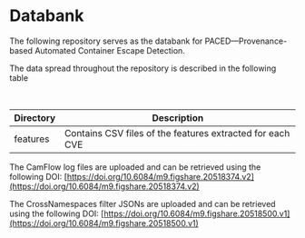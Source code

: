 # Databank

The following repository serves as the databank for PACED&mdash;Provenance-based Automated Container Escape Detection.

The data spread throughout the repository is described in the following table 

<br>

| **Directory**        | **Description**                                                                                                                                                         |
|----------------------|-------------------------------------------------------------------------------------------------------------------------------------------------------------------------|
| features             | Contains CSV files of the features extracted for each CVE                                                                                                               |

The CamFlow log files are uploaded and can be retrieved using the following DOI: [https://doi.org/10.6084/m9.figshare.20518374.v2](https://doi.org/10.6084/m9.figshare.20518374.v2)

The CrossNamespaces filter JSONs are uploaded and can be retrieved using the following DOI: [https://doi.org/10.6084/m9.figshare.20518500.v1](https://doi.org/10.6084/m9.figshare.20518500.v1)